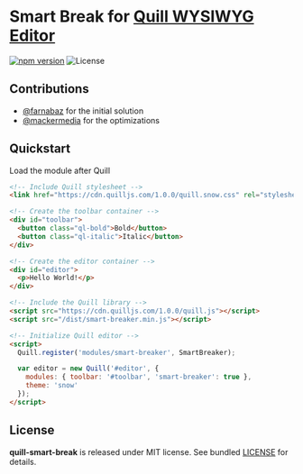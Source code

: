# Smart Break for [Quill WYSIWYG Editor](https://quilljs.com/)
[![npm version](https://badge.fury.io/js/quill-smart-break.svg)](https://badge.fury.io/js/quill-smart-break)
![License](https://img.shields.io/npm/l/quill-smart-break)

## Contributions
 * [@farnabaz](https://github.com/farnabaz) for the initial solution
 * [@mackermedia](https://github.com/mackermedia) for the optimizations
 
## Quickstart

Load the module after Quill
```html
<!-- Include Quill stylesheet -->
<link href="https://cdn.quilljs.com/1.0.0/quill.snow.css" rel="stylesheet">

<!-- Create the toolbar container -->
<div id="toolbar">
  <button class="ql-bold">Bold</button>
  <button class="ql-italic">Italic</button>
</div>

<!-- Create the editor container -->
<div id="editor">
  <p>Hello World!</p>
</div>

<!-- Include the Quill library -->
<script src="https://cdn.quilljs.com/1.0.0/quill.js"></script>
<script src="/dist/smart-breaker.min.js"></script>

<!-- Initialize Quill editor -->
<script>
  Quill.register('modules/smart-breaker', SmartBreaker);

  var editor = new Quill('#editor', {
    modules: { toolbar: '#toolbar', 'smart-breaker': true },
    theme: 'snow'
  });
</script>
```

## License

**quill-smart-break** is released under MIT license. See bundled [LICENSE](LICENSE) for details.